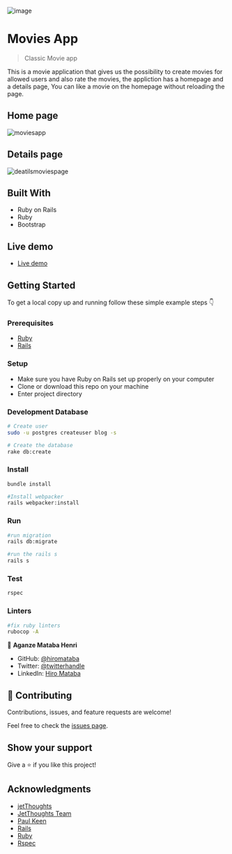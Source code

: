 ![image](https://user-images.githubusercontent.com/75126481/157625469-fa1700d8-a324-4d04-b8a8-2a4f026f1200.png)

# Movies App

> Classic Movie app

This is a movie application that gives us the possibility to create movies for allowed users and also rate the movies, the appliction has a homepage and a details page, You can like a movie on the homepage without reloading the page.

## Home page

![moviesapp](https://user-images.githubusercontent.com/75126481/159256085-be65af18-c895-436c-a386-6f297202a2a3.png)

## Details page

![deatilsmoviespage](https://user-images.githubusercontent.com/75126481/159256058-067565eb-44ff-47b0-9ac9-190d6eecf60c.png)

## Built With

- Ruby on Rails
- Ruby
- Bootstrap

## Live demo

- [Live demo](https://hiro-movies-app.herokuapp.com/)

## Getting Started

To get a local copy up and running follow these simple example steps 👇

### Prerequisites

- [Ruby](https://www.ruby-lang.org/en/)
- [Rails](https://gorails.com/)

### Setup

- Make sure you have Ruby on Rails set up properly on your computer
- Clone or download this repo on your machine
- Enter project directory

### Development Database

```sh
# Create user
sudo -u postgres createuser blog -s

# Create the database
rake db:create


```

### Install

```sh
bundle install

#Install webpacker
rails webpacker:install

```

### Run

```sh
#run migration
rails db:migrate

#run the rails s
rails s
```

### Test

```sh
rspec
```

### Linters

```sh
#fix ruby linters
rubocop -A

```

👤 **Aganze Mataba Henri**

- GitHub: [@hiromataba](https://github.com/hiromataba)
- Twitter: [@twitterhandle](https://twitter.com/MatabaHiro)
- LinkedIn: [Hiro Mataba](https://www.linkedin.com/in/hiro-mataba-1bb910209/)

## 🤝 Contributing

Contributions, issues, and feature requests are welcome!

Feel free to check the [issues page](../../issues/).

## Show your support

Give a ⭐️ if you like this project!

## Acknowledgments

- [jetThoughts](https://www.jetthoughts.com/)
- [JetThoughts Team](https://www.jetthoughts.com/developers.html)
- [Paul Keen](https://www.linkedin.com/in/paul-keen/)
- [Rails](https://rubyonrails.org/)
- [Ruby](https://www.ruby-lang.org/)
- [Rspec](https://rspec.info/)
